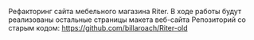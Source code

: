Рефакторинг сайта мебельного магазина Riter. 
В ходе работы будут реализованы остальные страницы макета веб-сайта
Репозиторий со старым кодом: https://github.com/billaroach/Riter-old